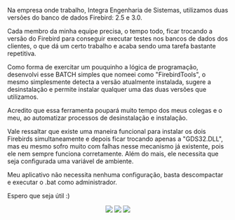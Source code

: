   Na empresa onde trabalho, Integra Engenharia de Sistemas, utilizamos duas versões do banco de dados Firebird: 2.5 e 3.0.
  
  Cada membro da minha equipe precisa, o tempo todo, ficar trocando a versão do Firebird para conseguir executar testes nos bancos de dados dos clientes, o que dá um certo trabalho e acaba sendo uma tarefa bastante repetitiva.
  
  Como forma de exercitar um pouquinho a lógica de programação, desenvolvi esse BATCH simples que nomeei como "FirebirdTools", o mesmo simplesmente detecta a versão atualmente instalada, sugere a desinstalação e permite instalar qualquer uma das duas versões que utilizamos.
  
   Acredito que essa ferramenta poupará muito tempo dos meus colegas e o meu, ao automatizar processos de desinstalação e instalação.
   
   Vale ressaltar que existe uma maneira funcional para instalar os dois Firebirds simultaneamente e depois ficar trocando apenas a "GDS32.DLL", mas eu mesmo sofro muito com falhas nesse mecanismo já existente, pois ele nem sempre funciona corretamente. Além do mais, ele necessita que seja configurada uma variável de ambiente.
   
   Meu aplicativo não necessita nenhuma configuração, basta descompactar e executar o .bat como administrador.
   
   Espero que seja útil :)

<div align=center>
<img src='https://user-images.githubusercontent.com/86083291/197367052-45e00f34-dc10-43fc-aec6-b4c6832c1f10.png'></img>
<img src='https://user-images.githubusercontent.com/86083291/197367053-38c58273-b20c-49bb-b9a2-c4012232d486.png'></img>
<img src='https://user-images.githubusercontent.com/86083291/197367054-0cb938b1-d158-4068-9c58-b71e7f4abd5d.png'></img>
</div>
